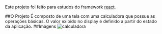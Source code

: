 Este projeto foi feito para estudos do framework [react](pt-br.reactjs.org).

##O Projeto
É composto de uma tela com uma calculadora que possue as operações básicas.
O valor exibido no display é definido a partir do estado da aplicação.
##Imagens
![calculadora](https://user-images.githubusercontent.com/19598108/74405265-730c1580-4e0b-11ea-97fa-fe8ed2a3dca0.png)
